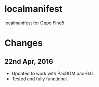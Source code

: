 # localmanifest
localmanifest for Oppo Find5

# Changes

## 22nd Apr, 2016
 - Updated to work with PacROM pac-6.0.
 - Tested and fully functional.
